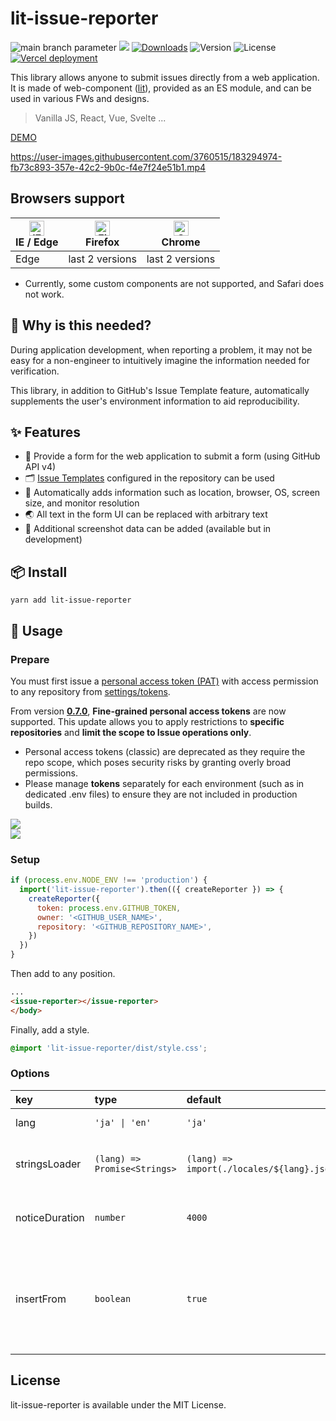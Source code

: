 # lit-issue-reporter

![main branch parameter](https://github.com/uuki/lit-issue-reporter/actions/workflows/ci.yml/badge.svg?branch=main)
<a href="https://github.com/nodejs/node/blob/main/doc/changelogs/CHANGELOG_V14.md#14.20.0" target="_blank"><img src="https://img.shields.io/badge/node-%3E%3D14.20.0-blue.svg?cacheSeconds=86400" /></a>
[![Downloads](https://img.shields.io/npm/dt/lit-issue-reporter.svg)](https://www.npmjs.com/package/lit-issue-reporter)
![Version](https://img.shields.io/npm/v/lit-issue-reporter.svg)
![License](https://img.shields.io/npm/l/lit-issue-reporter.svg)
[![Vercel deployment](https://img.shields.io/github/deployments/uuki/lit-issue-reporter/production?label=vercel&logo=vercel&logoColor=white)](https://lit-issue-reporter.vercel.app/)

This library allows anyone to submit issues directly from a web application.  
It is made of web-component ([lit](https://github.com/lit/lit)), provided as an ES module, and can be used in various FWs and designs.

> Vanilla JS, React, Vue, Svelte ...

[DEMO](https://lit-issue-reporter.vercel.app/)

https://user-images.githubusercontent.com/3760515/183294974-fb73c893-357e-42c2-9b0c-f4e7f24e51b1.mp4

## Browsers support

| [<img src="https://raw.githubusercontent.com/alrra/browser-logos/master/src/edge/edge_48x48.png" alt="IE / Edge" width="24px" height="24px" />](http://godban.github.io/browsers-support-badges/)<br/>IE / Edge | [<img src="https://raw.githubusercontent.com/alrra/browser-logos/master/src/firefox/firefox_48x48.png" alt="Firefox" width="24px" height="24px" />](http://godban.github.io/browsers-support-badges/)<br/>Firefox | [<img src="https://raw.githubusercontent.com/alrra/browser-logos/master/src/chrome/chrome_48x48.png" alt="Chrome" width="24px" height="24px" />](http://godban.github.io/browsers-support-badges/)<br/>Chrome |
| --------- | --------- | --------- |
| Edge| last 2 versions| last 2 versions

* Currently, some custom components are not supported, and Safari does not work.

## 🤔 Why is this needed?

During application development, when reporting a problem, it may not be easy for a non-engineer to intuitively imagine the information needed for verification.

This library, in addition to GitHub's Issue Template feature, automatically supplements the user's environment information to aid reproducibility.

## ✨ Features

- 📝 Provide a form for the web application to submit a form (using GitHub API v4)
- 🗂️ [Issue Templates](https://docs.github.com/ja/communities/using-templates-to-encourage-useful-issues-and-pull-requests/configuring-issue-templates-for-your-repository) configured in the repository can be used
- 🔦 Automatically adds information such as location, browser, OS, screen size, and monitor resolution
- 🌏 All text in the form UI can be replaced with arbitrary text
- 📸 Additional screenshot data can be added (available but in development)

## 📦 Install

```shell
yarn add lit-issue-reporter
```

## 🐣 Usage

### Prepare

You must first issue a [personal access token (PAT)](https://docs.github.com/ja/authentication/keeping-your-account-and-data-secure/creating-a-personal-access-token) with access permission to any repository from [settings/tokens](https://github.com/settings/personal-access-tokens).

From version [**0.7.0**](https://github.com/uuki/lit-issue-reporter/releases/tag/v0.7.0), **Fine-grained personal access tokens** are now supported. This update allows you to apply restrictions to **specific repositories** and **limit the scope to Issue operations only**.

- Personal access tokens (classic) are deprecated as they require the repo scope, which poses security risks by granting overly broad permissions.
- Please manage **tokens** separately for each environment (such as in dedicated .env files) to ensure they are not included in production builds.

<img src="https://github.com/user-attachments/assets/5f70e5ed-3d09-4345-94b4-3aa9c7b229e5" />
<br>
<img src="https://github.com/user-attachments/assets/ef29bc74-2d5b-4c07-84b9-5c5ee76b2ec9" />

### Setup

```js
if (process.env.NODE_ENV !== 'production') {
  import('lit-issue-reporter').then(({ createReporter }) => {
    createReporter({
      token: process.env.GITHUB_TOKEN,
      owner: '<GITHUB_USER_NAME>',
      repository: '<GITHUB_REPOSITORY_NAME>',
    })
  })
}
```

Then add to any position.

```html
...
<issue-reporter></issue-reporter>
</body>
```

Finally, add a style.

```css
@import 'lit-issue-reporter/dist/style.css';
```

### Options

| key | type | default | description |
|:--|:--|:--|:--|
| lang | `'ja' \| 'en'` | `'ja'` | i18n by [lit-translate](https://github.com/andreasbm/lit-translate) |
| stringsLoader | `(lang) => Promise<Strings>` | `(lang) => import(./locales/${lang}.json)` | Can be replaced by specifying any loader |
| noticeDuration | `number` | `4000` | Notification time to open issues |
| insertFrom | `boolean` | `true` | The following text will be inserted at the end of the body. `Sent by lit-issue-repoter` |

## License

lit-issue-reporter is available under the MIT License.